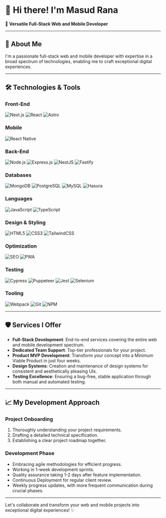 # 👋 Hi there! I'm Masud Rana

🎨 **Versatile Full-Stack Web and Mobile Developer**

---

## 🚀 About Me

I'm a passionate full-stack web and mobile developer with expertise in a broad spectrum of technologies, enabling me to craft exceptional digital experiences.

---

## 🛠️ Technologies & Tools

### Front-End
![Next.js](https://img.shields.io/badge/Next.js-000000?style=for-the-badge&logo=nextdotjs&logoColor=white)
![React](https://img.shields.io/badge/React-20232A?style=for-the-badge&logo=react&logoColor=61DAFB)
![Astro](https://img.shields.io/badge/Astro-FF5A1F?style=for-the-badge&logo=astro&logoColor=white)

### Mobile
![React Native](https://img.shields.io/badge/React_Native-20232A?style=for-the-badge&logo=react&logoColor=61DAFB)

### Back-End
![Node.js](https://img.shields.io/badge/Node.js-43853D?style=for-the-badge&logo=node-dot-js&logoColor=white)
![Express.js](https://img.shields.io/badge/Express.js-404D59?style=for-the-badge)
![NestJS](https://img.shields.io/badge/NestJS-E0234E?style=for-the-badge&logo=nestjs&logoColor=white)
![Fastify](https://img.shields.io/badge/Fastify-20232A?style=for-the-badge&logo=fastify&logoColor=white)

### Databases
![MongoDB](https://img.shields.io/badge/MongoDB-47A248?style=for-the-badge&logo=mongodb&logoColor=white)
![PostgreSQL](https://img.shields.io/badge/PostgreSQL-316192?style=for-the-badge&logo=postgresql&logoColor=white)
![MySQL](https://img.shields.io/badge/MySQL-4479A1?style=for-the-badge&logo=mysql&logoColor=white)
![Hasura](https://img.shields.io/badge/Hasura-000000?style=for-the-badge&logo=hasura&logoColor=white)

### Languages
![JavaScript](https://img.shields.io/badge/JavaScript-323330?style=for-the-badge&logo=javascript&logoColor=F7DF1E)
![TypeScript](https://img.shields.io/badge/TypeScript-007ACC?style=for-the-badge&logo=typescript&logoColor=white)

### Design & Styling
![HTML5](https://img.shields.io/badge/HTML5-E34F26?style=for-the-badge&logo=html5&logoColor=white)
![CSS3](https://img.shields.io/badge/CSS3-1572B6?style=for-the-badge&logo=css3&logoColor=white)
![TailwindCSS](https://img.shields.io/badge/TailwindCSS-38B2AC?style=for-the-badge&logo=tailwind-css&logoColor=white)

### Optimization
![SEO](https://img.shields.io/badge/SEO-4285F4?style=for-the-badge&logo=google&logoColor=white)
![PWA](https://img.shields.io/badge/PWA-5A0FC8?style=for-the-badge&logo=pwa&logoColor=white)

### Testing
![Cypress](https://img.shields.io/badge/Cypress-17202C?style=for-the-badge&logo=cypress&logoColor=white)
![Puppeteer](https://img.shields.io/badge/Puppeteer-40B5A4?style=for-the-badge&logo=puppeteer&logoColor=white)
![Jest](https://img.shields.io/badge/Jest-C21325?style=for-the-badge&logo=jest&logoColor=white)
![Selenium](https://img.shields.io/badge/Selenium-43B02A?style=for-the-badge&logo=selenium&logoColor=white)

### Tooling
![Webpack](https://img.shields.io/badge/Webpack-8DD6F9?style=for-the-badge&logo=webpack&logoColor=white)
![Git](https://img.shields.io/badge/Git-F05032?style=for-the-badge&logo=git&logoColor=white)
![NPM](https://img.shields.io/badge/NPM-CB3837?style=for-the-badge&logo=npm&logoColor=white)

---

## 🛡️ Services I Offer

- **Full-Stack Development**: End-to-end services covering the entire web and mobile development spectrum.
- **Dedicated Team Support**: Top-tier professionals for your project.
- **Product MVP Development**: Transform your concept into a Minimum Viable Product in just four weeks.
- **Design Systems**: Creation and maintenance of design systems for consistent and aesthetically pleasing UIs.
- **Testing Excellence**: Ensuring a bug-free, stable application through both manual and automated testing.

---

## 📈 My Development Approach

### Project Onboarding

1. Thoroughly understanding your project requirements.
2. Drafting a detailed technical specification.
3. Establishing a clear project roadmap together.

### Development Phase

- Embracing agile methodologies for efficient progress.
- Working in 1-week development sprints.
- Quality assurance taking 1-2 days after feature implementation.
- Continuous Deployment for regular client review.
- Weekly progress updates, with more frequent communication during crucial phases.

---

Let's collaborate and transform your web and mobile projects into exceptional digital experiences! ✨
